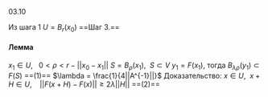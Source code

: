 03.10

Из шага 1 $U = B_{r}(x_{0})$
==Шаг 3.==
#### Лемма
$x_{1} \in U, \ \ \ 0<\rho<r-||x_{0}-x_{1}||$
$S = B_{\rho}(x_{1}), \ \ S \subset V$
$y_{1} = F(x_{1})$,  тогда $B_{\lambda\rho}(y_{1}) \subset F(S)$  ==(1)==
$\lambda = \frac{1}{4||A^{-1}||}$
Доказательство:
$x \in U, \ \ x+H \in U, \ \ \ \ ||F(x+H) - F(x)|| \ge 2\lambda||H||$  ==(2)==
